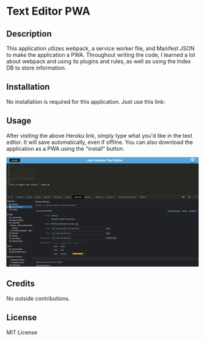 # Text Editor PWA

## Description

This application utlizes webpack, a service worker file, and Manifest JSON to make the application a PWA. Throughout writing the code, I learned a lot about webpack and using its plugins and rules, as well as using the Index DB to store information.

## Installation

No installation is required for this application. Just use this link: 

## Usage

After visiting the above Heroku link, simply type what you'd like in the text editor. It will save automatically, even if offline. You can also download the application as a PWA using the "install" button.

![Project screenshot](./assets/screenshot2.png)

## Credits

No outside contributions.

## License

MIT License